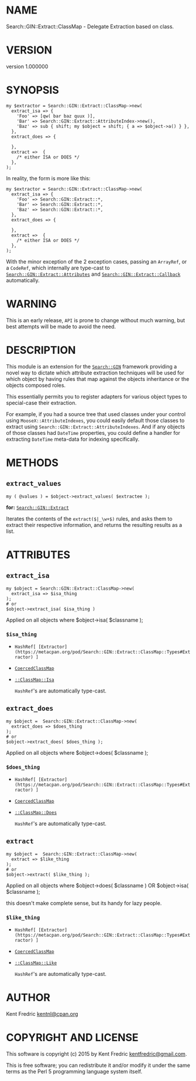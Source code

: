 # NAME

Search::GIN::Extract::ClassMap - Delegate Extraction based on class.

# VERSION

version 1.000000

# SYNOPSIS

    my $extractor = Search::GIN::Extract::ClassMap->new(
      extract_isa => {
        'Foo' => [qw( bar baz quux )],
        'Bar' => Search::GIN::Extract::AttributeIndex->new(),
        'Baz' => sub { shift; my $object = shift; { a => $object->a() } },
      },
      extract_does => {

      },
      extract =>  {
        /* either ISA or DOES */
      },
    );

In reality, the form is more like this:

    my $extractor = Search::GIN::Extract::ClassMap->new(
      extract_isa => {
        'Foo' => Search::GIN::Extract::*,
        'Bar' => Search::GIN::Extract::*,
        'Baz' => Search::GIN::Extract::*,
      },
      extract_does => {

      },
      extract =>  {
        /* either ISA or DOES */
      },
    );

With the minor exception of the 2 exception cases, passing
an `ArrayRef`, or a `CodeRef`, which internally are type-cast to
[`Search::GIN::Extract::Attributes`](https://metacpan.org/pod/Search::GIN::Extract::Attributes)
and [`Search::GIN::Extract::Callback`](https://metacpan.org/pod/Search::GIN::Extract::Callback)
automatically.

# WARNING

This is an early release, `API` is prone to change without much warning, but best attempts will be made to avoid the need.

# DESCRIPTION

This module is an extension for the [`Search::GIN`](https://metacpan.org/pod/Search::GIN) framework
providing a novel way to dictate which attribute extraction techniques will be
used for which object by having rules that map against the objects inheritance
or the objects composed roles.

This essentially permits you to register adapters for various object types to
special-case their extraction.

For example, if you had a source tree that used classes under your control
using `MooseX::AttributeIndexes`, you could easily default those classes to
extract using `Search::GIN::Extract::AttributeIndexes`. And if any objects of
those classes had `DateTime` properties, you could define a handler for
extracting `DateTime` meta-data for indexing specifically.

# METHODS

## `extract_values`

    my ( @values ) = $object->extract_values( $extractee );

**for:** [`Search::GIN::Extract`](https://metacpan.org/pod/Search::GIN::Extract)

Iterates the contents of the `extract($|_\w+$)` rules, and asks them to
extract their respective information, and returns the resulting results as a
list.

# ATTRIBUTES

## `extract_isa`

    my $object = Search::GIN::Extract::ClassMap->new(
      extract_isa => $isa_thing
    );
    # or
    $object->extract_isa( $isa_thing )

Applied on all objects where $object->isa( $classname );

### `$isa_thing`

- `HashRef[ [Extractor](https://metacpan.org/pod/Search::GIN::Extract::ClassMap::Types#Extractor) ]`
- [`CoercedClassMap`](https://metacpan.org/pod/Search::GIN::Extract::ClassMap::Types#CoercedClassMap)
- [`::ClassMap::Isa`](https://metacpan.org/pod/Search::GIN::Extract::ClassMap::Isa)

    `HashRef`'s are automatically type-cast.

## `extract_does`

    my $object =  Search::GIN::Extract::ClassMap->new(
      extract_does => $does_thing
    );
    # or
    $object->extract_does( $does_thing );

Applied on all objects where $object->does( $classname );

### `$does_thing`

- `HashRef[ [Extractor](https://metacpan.org/pod/Search::GIN::Extract::ClassMap::Types#Extractor) ]`
- [`CoercedClassMap`](https://metacpan.org/pod/Search::GIN::Extract::ClassMap::Types#CoercedClassMap)
- [`::ClassMap::Does`](https://metacpan.org/pod/Search::GIN::Extract::ClassMap::Does)

    `HashRef`'s are automatically type-cast.

## `extract`

    my $object =  Search::GIN::Extract::ClassMap->new(
      extract => $like_thing
    );
    # or
    $object->extract( $like_thing );

Applied on all objects where $object->does( $classname ) OR $object->isa( $classname );

this doesn't make complete sense, but its handy for lazy people.

### `$like_thing`

- `HashRef[ [Extractor](https://metacpan.org/pod/Search::GIN::Extract::ClassMap::Types#Extractor) ]`
- [`CoercedClassMap`](https://metacpan.org/pod/Search::GIN::Extract::ClassMap::Types#CoercedClassMap)
- [`::ClassMap::Like`](https://metacpan.org/pod/Search::GIN::Extract::ClassMap::Like)

    `HashRef`'s are automatically type-cast.

# AUTHOR

Kent Fredric <kentnl@cpan.org>

# COPYRIGHT AND LICENSE

This software is copyright (c) 2015 by Kent Fredric <kentfredric@gmail.com>.

This is free software; you can redistribute it and/or modify it under
the same terms as the Perl 5 programming language system itself.
